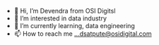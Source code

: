 - 👋 Hi, I’m Devendra from OSI Digitsl
- 👀 I’m interested in data industry
- 🌱 I’m currently learning, data engineering
- 📫 How to reach me ...dsatpute@osidigital.com

<!---
Devendra-OSI-Digital/Devendra-OSI-Digital is a ✨ special ✨ repository because its `README.md` (this file) appears on your GitHub profile.
You can click the Preview link to take a look at your changes.
--->
